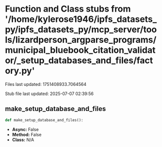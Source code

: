 # Function and Class stubs from '/home/kylerose1946/ipfs_datasets_py/ipfs_datasets_py/mcp_server/tools/lizardperson_argparse_programs/municipal_bluebook_citation_validator/_setup_databases_and_files/factory.py'

Files last updated: 1751408933.7064564

Stub file last updated: 2025-07-07 02:39:56

## make_setup_database_and_files

```python
def make_setup_database_and_files():
```
* **Async:** False
* **Method:** False
* **Class:** N/A
